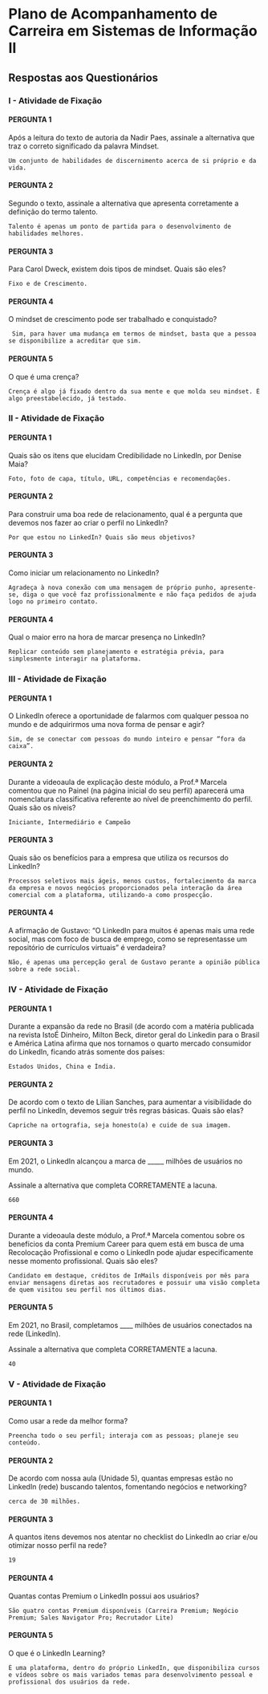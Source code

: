 # Plano de Acompanhamento de Carreira em Sistemas de Informação II

## Respostas aos Questionários

### I - Atividade de Fixação

#### PERGUNTA 1

Após a leitura do texto de autoria da Nadir Paes, assinale a alternativa que traz o correto significado da palavra Mindset.  

```Text
Um conjunto de habilidades de discernimento acerca de si próprio e da vida. 
```

#### PERGUNTA 2

Segundo o texto, assinale a alternativa que apresenta corretamente a definição do termo talento.  

```Text
Talento é apenas um ponto de partida para o desenvolvimento de habilidades melhores. 
```

#### PERGUNTA 3

Para Carol Dweck, existem dois tipos de mindset. Quais são eles?

```Text
Fixo e de Crescimento. 
```

#### PERGUNTA 4

O mindset de crescimento pode ser trabalhado e conquistado?  

```Text
 Sim, para haver uma mudança em termos de mindset, basta que a pessoa se disponibilize a acreditar que sim. 
```

#### PERGUNTA 5

O que é uma crença?  

```Text
Crença é algo já fixado dentro da sua mente e que molda seu mindset. É algo preestabelecido, já testado. 
```

### II - Atividade de Fixação

#### PERGUNTA 1

Quais são os itens que elucidam Credibilidade no LinkedIn, por Denise Maia?  

```Text
Foto, foto de capa, título, URL, competências e recomendações. 
```

#### PERGUNTA 2

Para construir uma boa rede de relacionamento, qual é a pergunta que devemos nos fazer ao criar o perfil no LinkedIn?  

```Text
Por que estou no LinkedIn? Quais são meus objetivos? 
```

#### PERGUNTA 3

Como iniciar um relacionamento no LinkedIn?  

```Text
Agradeça à nova conexão com uma mensagem de próprio punho, apresente-se, diga o que você faz profissionalmente e não faça pedidos de ajuda logo no primeiro contato. 
```

#### PERGUNTA 4

Qual o maior erro na hora de marcar presença no LinkedIn?  

```Text
Replicar conteúdo sem planejamento e estratégia prévia, para simplesmente interagir na plataforma.
```

### III - Atividade de Fixação

#### PERGUNTA 1

O LinkedIn oferece a oportunidade de falarmos com qualquer pessoa no mundo e de adquirirmos uma nova forma de pensar e agir?  

```Text
Sim, de se conectar com pessoas do mundo inteiro e pensar “fora da caixa”. 
```

#### PERGUNTA 2

Durante a videoaula de explicação deste módulo, a Prof.ª Marcela comentou que no Painel (na página inicial do seu perfil) aparecerá uma nomenclatura classificativa referente ao nível de preenchimento do perfil. Quais são os níveis?  

```Text
Iniciante, Intermediário e Campeão
```

#### PERGUNTA 3

Quais são os benefícios para a empresa que utiliza os recursos do LinkedIn?  

```Text
Processos seletivos mais ágeis, menos custos, fortalecimento da marca da empresa e novos negócios proporcionados pela interação da área comercial com a plataforma, utilizando-a como prospecção.
```

#### PERGUNTA 4

A afirmação de Gustavo: “O LinkedIn para muitos é apenas mais uma rede social, mas com foco de busca de emprego, como se representasse um repositório de currículos virtuais” é verdadeira? 

```Text
Não, é apenas uma percepção geral de Gustavo perante a opinião pública sobre a rede social.
```

### IV - Atividade de Fixação

#### PERGUNTA 1

Durante a expansão da rede no Brasil (de acordo com a matéria publicada na revista IstoÉ Dinheiro, Milton Beck, diretor geral do Linkedin para o Brasil e América Latina afirma que nos tornamos o quarto mercado consumidor do LinkedIn, ficando atrás somente dos países:  

```Text
Estados Unidos, China e Índia. 
```

#### PERGUNTA 2

De acordo com o texto de Lilian Sanches, para aumentar a visibilidade do perfil no LinkedIn, devemos seguir três regras básicas. Quais são elas?  

```Text
Capriche na ortografia, seja honesto(a) e cuide de sua imagem. 
```

#### PERGUNTA 3

 Em 2021, o LinkedIn alcançou a marca de _____ milhões de usuários no mundo. 

Assinale a alternativa que completa CORRETAMENTE a lacuna.  

```Text
660
```

#### PERGUNTA 4

Durante a videoaula deste módulo, a Prof.ª Marcela comentou sobre os benefícios da conta Premium Career para quem está em busca de uma Recolocação Profissional e como o LinkedIn pode ajudar especificamente nesse momento profissional. Quais são eles?  

```Text
Candidato em destaque, créditos de InMails disponíveis por mês para enviar mensagens diretas aos recrutadores e possuir uma visão completa de quem visitou seu perfil nos últimos dias.
```

#### PERGUNTA 5

Em 2021, no Brasil, completamos ____ milhões de usuários conectados na rede (LinkedIn). 

Assinale a alternativa que completa CORRETAMENTE a lacuna.  

```Text
40
```

### V - Atividade de Fixação

#### PERGUNTA 1

Como usar a rede da melhor forma?  

```Text
Preencha todo o seu perfil; interaja com as pessoas; planeje seu conteúdo.
```

#### PERGUNTA 2

De acordo com nossa aula (Unidade 5), quantas empresas estão no LinkedIn (rede) buscando talentos, fomentando negócios e networking?  

```Text
cerca de 30 milhões. 
```

#### PERGUNTA 3

A quantos itens devemos nos atentar no checklist do LinkedIn ao criar e/ou otimizar nosso perfil na rede?  

```Text
19
```

#### PERGUNTA 4

Quantas contas Premium o LinkedIn possui aos usuários?  

```Text
São quatro contas Premium disponíveis (Carreira Premium; Negócio Premium; Sales Navigator Pro; Recrutador Lite)
```

#### PERGUNTA 5

O que é o LinkedIn Learning?  

```Text
É uma plataforma, dentro do próprio LinkedIn, que disponibiliza cursos e vídeos sobre os mais variados temas para desenvolvimento pessoal e profissional dos usuários da rede. 
```
